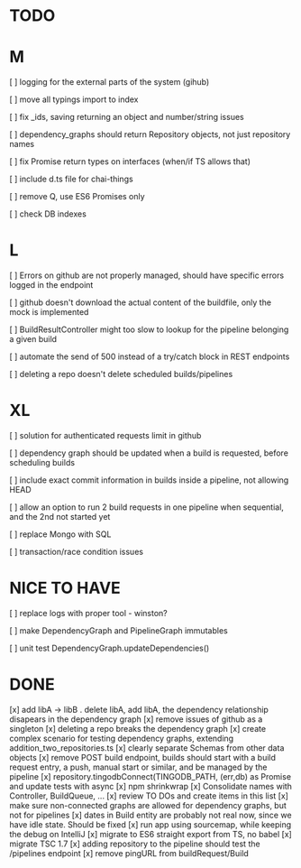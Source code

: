 TODO
====

M
==

[ ] logging for the external parts of the system (gihub)

[ ] move all typings import to index

[ ] fix _ids, saving returning an object and number/string issues

[ ] dependency_graphs should return Repository objects, not just repository names

[ ] fix Promise return types on interfaces (when/if TS allows that)

[ ] include d.ts file for chai-things

[ ] remove Q, use ES6 Promises only

[ ] check DB indexes


L
==

[ ] Errors on github are not properly managed, should have specific errors logged in the endpoint

[ ] github doesn't download the actual content of the buildfile, only the mock is implemented

[ ] BuildResultController might too slow to lookup for the pipeline belonging a given build

[ ] automate the send of 500 instead of a try/catch block in REST endpoints

[ ] deleting a repo doesn't delete scheduled builds/pipelines


XL
==

[ ] solution for authenticated requests limit in github

[ ] dependency graph should be updated when a build is requested, before scheduling builds

[ ] include exact commit information in builds inside a pipeline, not allowing HEAD

[ ] allow an option to run 2 build requests in one pipeline when sequential, and the 2nd not started yet

[ ] replace Mongo with SQL

[ ] transaction/race condition issues


NICE TO HAVE
============

[ ] replace logs with proper tool - winston?

[ ] make DependencyGraph and PipelineGraph immutables

[ ] unit test DependencyGraph.updateDependencies()



DONE
====

[x] add libA -> libB . delete libA, add libA, the dependency relationship disapears in the dependency graph
[x] remove issues of github as a singleton
[x] deleting a repo breaks the dependency graph
[x] create complex scenario for testing dependency graphs, extending addition_two_repositories.ts
[x] clearly separate Schemas from other data objects
[x] remove POST build endpoint, builds should start with a build request entry, a push, manual start or similar, and be managed by the pipeline
[x] repository.tingodbConnect(TINGODB_PATH, (err,db) as Promise and update tests with async
[x] npm shrinkwrap
[x] Consolidate names with Controller, BuildQueue, ...
[x] review TO DOs and create items in this list
[x] make sure non-connected graphs are allowed for dependency graphs, but not for pipelines
[x] dates in Build entity are probably not real now, since we have idle state. Should be fixed
[x] run app using sourcemap, while keeping the debug on IntelliJ
[x] migrate to ES6 straight export from TS, no babel
[x] migrate TSC 1.7
[x] adding repository to the pipeline should test the /pipelines endpoint
[x] remove pingURL from buildRequest/Build
